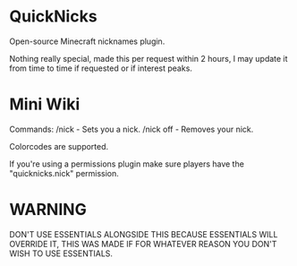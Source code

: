 # QuickNicks
Open-source Minecraft nicknames plugin.

Nothing really special, made this per request within 2 hours, I may update it from time to time if requested or if interest peaks.

# Mini Wiki

Commands:
/nick <nick> - Sets you a nick.
/nick off - Removes your nick.

Colorcodes are supported.

If you're using a permissions plugin make sure players have the "quicknicks.nick" permission.

# WARNING
DON'T USE ESSENTIALS ALONGSIDE THIS BECAUSE ESSENTIALS WILL OVERRIDE IT, THIS WAS MADE IF FOR WHATEVER REASON YOU DON'T WISH TO USE ESSENTIALS.
